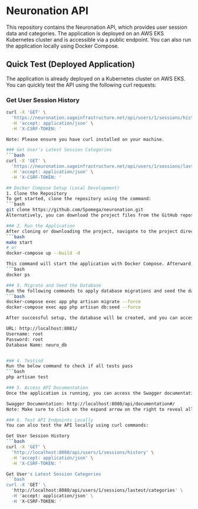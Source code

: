 # Neuronation API

This repository contains the Neuronation API, which provides user session data and categories. The application is deployed on an AWS EKS Kubernetes cluster and is accessible via a public endpoint. You can also run the application locally using Docker Compose.

## Quick Test (Deployed Application)

The application is already deployed on a Kubernetes cluster on AWS EKS. You can quickly test the API using the following curl requests:

### Get User Session History
```bash
curl -X 'GET' \
  'https://neuronation.sageinfrastructure.net/api/users/1/sessions/history' \
  -H 'accept: application/json' \
  -H 'X-CSRF-TOKEN: '

Note: Please ensure you have curl installed on your machine.

### Get User's Latest Session Categories
```bash
curl -X 'GET' \
  'https://neuronation.sageinfrastructure.net/api/users/1/sessions/lastest/categories' \
  -H 'accept: application/json' \
  -H 'X-CSRF-TOKEN: '

## Docker Compose Setup (Local Development)
1. Clone the Repository
To get started, clone the repository using the command:
```bash
git clone https://github.com/Spomega/neuronation.git
Alternatively, you can download the project files from the GitHub repository.

### 2. Run the Application
After cloning or downloading the project, navigate to the project directory and run:
```bash
make start
# or
docker-compose up --build -d

This command will start the application with Docker Compose. Afterward, check the running containers with:
```bash
docker ps

### 3. Migrate and Seed the Database
Run the following commands to apply database migrations and seed the database:
```bash
docker-compose exec app php artisan migrate --force
docker-compose exec app php artisan db:seed --force

After successful setup, the database will be created, and you can access it via a local database management tool:

URL: http://localhost:8081/
Username: root
Password: root
Database Name: neuro_db


### 4. Testind
Run the below command to check if all tests pass
```bash
php artisan test

### 5. Access API Documentation
Once the application is running, you can access the Swagger documentation for the API:

Swagger Documentation: http://localhost:8080/api/documentation#/
Note: Make sure to click on the expand arrow on the right to reveal all available endpoints.

### 6. Test API Endpoints Locally
You can also test the API locally using curl commands:

Get User Session History
```bash
curl -X 'GET' \
  'http://localhost:8080/api/users/1/sessions/history' \
  -H 'accept: application/json' \
  -H 'X-CSRF-TOKEN: '

Get User's Latest Session Categories
```bash
curl -X 'GET' \
  'http://localhost:8080/api/users/1/sessions/lastest/categories' \
  -H 'accept: application/json' \
  -H 'X-CSRF-TOKEN: '